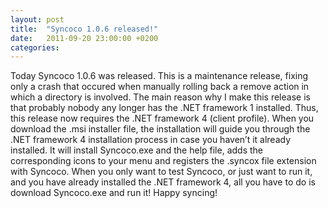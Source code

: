 ```yaml
---
layout: post
title:  "Syncoco 1.0.6 released!"
date:   2011-09-20 23:00:00 +0200
categories: 
---
```


Today Syncoco 1.0.6 was released. This is a maintenance release, fixing only a crash that occured when manually rolling back a remove action in which a directory is involved.
The main reason why I make this release is that probably nobody any longer has the .NET framework 1 installed. Thus, this release now requires the .NET framework 4 (client profile).
When you download the .msi installer file, the installation will guide you through the .NET framework 4 installation process in case you haven’t it already installed. It will install Syncoco.exe and the help file, adds the corresponding icons to your menu and registers the .syncox file extension with Syncoco.
When you only want to test Syncoco, or just want to run it, and you have already installed the .NET framework 4, all you have to do is download Syncoco.exe and run it!
Happy syncing!
